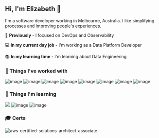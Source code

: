 ## Hi, I'm Elizabeth 👋
I'm a software developer working in Melbourne, Australia. I like simplifying processes and improving people's experiences.

🦉 **Previously** - I focused on DevOps and Observability

💻 **In my current day job** - I'm working as a Data Platform Developer

📚 **In my learning time** - I'm learning about Data Engineering

### 🌴 Things I've worked with
![image](https://img.shields.io/badge/Go-00ADD8?style=for-the-badge&logo=go&logoColor=white) ![image](https://img.shields.io/badge/React-20232A?style=for-the-badge&logo=react&logoColor=61DAFB) ![image](https://img.shields.io/badge/TypeScript-007ACC?style=for-the-badge&logo=typescript&logoColor=white) ![image](https://img.shields.io/badge/AWS-FF9900?style=for-the-badge&logo=amazonaws&logoColor=white) ![image](https://img.shields.io/badge/Docker-2CA5E0?style=for-the-badge&logo=docker&logoColor=white) ![image](https://img.shields.io/badge/GitHub-20232A?style=for-the-badge&logo=github&logoColor=white) ![image](https://img.shields.io/badge/PostgreSQL-316192?style=for-the-badge&logo=postgresql&logoColor=white) ![image](https://img.shields.io/badge/GitHub_Actions-20232A?style=for-the-badge&logo=github-actions&logoColor=white)

### 🌱 Things I'm learning
![](https://img.shields.io/badge/Python-F7DF1E?style=for-the-badge&logo=python&logoColor=black) ![image](https://img.shields.io/badge/dbt-FF694B?style=for-the-badge&logo=dbt&logoColor=white) ![image](https://img.shields.io/badge/Airflow-017CEE?style=for-the-badge&logo=apache-airflow&logoColor=white)

### 🎓 Certs
![aws-certified-solutions-architect-associate](https://github.com/ElizabethWhiley/elizabethwhiley/assets/53459911/5b88522f-323b-41ad-a69f-c9fbcfaffa83)
